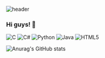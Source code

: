 ![header](https://capsule-render.vercel.app/api?type=waving&color=gradient&height=250&section=header&text=Yeonwoo&fontSize=70)

### Hi guys! 👋

<img alt="C" src="https://img.shields.io/badge/c-D3AFFF.svg?style=for-the-badge&logo=c&logoColor=white"/> <img alt="C#" src="https://img.shields.io/badge/c%23-BD87FF.svg?style=for-the-badge&logo=c-sharp&logoColor=white"/> <img alt="Python" src="https://img.shields.io/badge/python-518BFF.svg?style=for-the-badge&logo=python&logoColor=white"/> <img alt="Java" src="https://img.shields.io/badge/java-FCBF5D.svg?style=for-the-badge&logo=java&logoColor=white"/> <img alt="HTML5" src="https://img.shields.io/badge/html5-E26C5D.svg?style=for-the-badge&logo=html5&logoColor=white"/>


![Anurag's GitHub stats](https://github-readme-stats.vercel.app/api?username=Yeonwoo05&&show_icons=true&theme=default)
<!--
**Yeonwoo05/Yeonwoo05** is a ✨ _special_ ✨ repository because its `README.md` (this file) appears on your GitHub profile.

Here are some ideas to get you started:

- 🔭 I’m currently working on ...
- 🌱 I’m currently learning ...
- 👯 I’m looking to collaborate on ...
- 🤔 I’m looking for help with ...
- 💬 Ask me about ...
- 📫 How to reach me: ...
- 😄 Pronouns: ...
- ⚡ Fun fact: ...
-->
